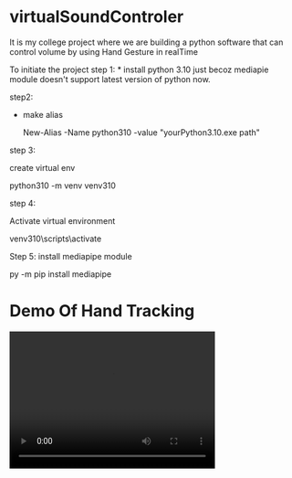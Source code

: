 # virtualSoundControler
It is my college project where we are building a python software that can control volume by using Hand Gesture in realTime 

To initiate the project 
step 1: 
    * install python 3.10 just becoz mediapie module doesn't support latest version of python now.

step2:
   * make alias 

     New-Alias -Name python310 -value "yourPython3.10.exe path"

     

step 3: 

create virtual env 

python310 -m venv venv310

step 4:

Activate virtual environment

venv310\scripts\activate

Step 5: install mediapipe module

py -m pip install mediapipe





<h1>Demo Of Hand Tracking</h1>

<video width="360" height="240" controls>  <source src="./dataSet/handTrackingDemo.mp4" type="video/mp4">  </video>



